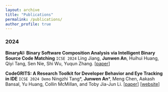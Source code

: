 ```yaml
---
layout: archive
title: "Publications"
permalink: /publications/
author_profile: true
---
```


### 2024
**BinaryAI: Binary Software Composition Analysis via Intelligent Binary Source Code Matching** `ICSE 2024`
Ling Jiang, **Junwen An**, Huihui Huang, Qiyi Tang, Sen Nie, Shi Wu, Yuqun Zhang.
[[paper](https://arxiv.org/pdf/2401.11161.pdf)]

**CodeGRITS: A Research Toolkit for Developer Behavior and Eye Tracking in IDE** `ICSE 2024 Demo`
Ningzhi Tang*, **Junwen An***, Meng Chen, Aakash Bansal, Yu Huang, Collin McMillan, and Toby Jia-Jun Li.
[[paper](https://codegrits.github.io/CodeGRITS/static/paper.pdf)] [[website](https://codegrits.github.io/CodeGRITS/)]